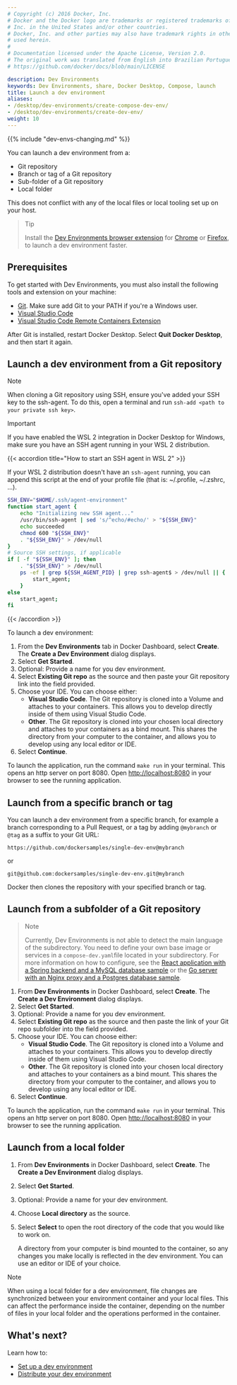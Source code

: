 ```yaml
---
# Copyright (c) 2016 Docker, Inc.
# Docker and the Docker logo are trademarks or registered trademarks of Docker,
# Inc. in the United States and/or other countries.
# Docker, Inc. and other parties may also have trademark rights in other terms
# used herein.
#
# Documentation licensed under the Apache License, Version 2.0.
# The original work was translated from English into Brazilian Portuguese.
# https://github.com/docker/docs/blob/main/LICENSE

description: Dev Environments
keywords: Dev Environments, share, Docker Desktop, Compose, launch
title: Launch a dev environment
aliases:
- /desktop/dev-environments/create-compose-dev-env/
- /desktop/dev-environments/create-dev-env/
weight: 10
---
```

{{% include "dev-envs-changing.md" %}}

You can launch a dev environment from a:
- Git repository
- Branch or tag of a Git repository
- Sub-folder of a Git repository
- Local folder

This does not conflict with any of the local files or local tooling set up on your host. 

>Tip
>
>Install the [Dev Environments browser extension](https://github.com/docker/dev-envs-extension) for [Chrome](https://chrome.google.com/webstore/detail/docker-dev-environments/gnagpachnalcofcblcgdbofnfakdbeka) or [Firefox](https://addons.mozilla.org/en-US/firefox/addon/docker-dev-environments/), to launch a dev environment faster.

## Prerequisites

To get started with Dev Environments, you must also install the following tools and extension on your machine:

- [Git](https://git-scm.com). Make sure add Git to your PATH if you're a Windows user. 
- [Visual Studio Code](https://code.visualstudio.com/)
- [Visual Studio Code Remote Containers Extension](https://marketplace.visualstudio.com/items?itemName=ms-vscode-remote.remote-containers)

 After Git is installed, restart Docker Desktop. Select **Quit Docker Desktop**, and then start it again.

## Launch a dev environment from a Git repository

> [!NOTE]
>
> When cloning a Git repository using SSH, ensure you've added your SSH key to the ssh-agent. To do this, open a terminal and run `ssh-add <path to your private ssh key>`.

> [!IMPORTANT]
>
> If you have enabled the WSL 2 integration in Docker Desktop for Windows, make sure you have an SSH agent running in your WSL 2 distribution.

{{< accordion title="How to start an SSH agent in WSL 2" >}}

If your WSL 2 distribution doesn't have an `ssh-agent` running, you can append this script at the end of your profile file (that is: ~/.profile, ~/.zshrc, ...).

```bash
SSH_ENV="$HOME/.ssh/agent-environment"
function start_agent {
    echo "Initializing new SSH agent..."
    /usr/bin/ssh-agent | sed 's/^echo/#echo/' > "${SSH_ENV}"
    echo succeeded
    chmod 600 "${SSH_ENV}"
    . "${SSH_ENV}" > /dev/null
}
# Source SSH settings, if applicable
if [ -f "${SSH_ENV}" ]; then
    . "${SSH_ENV}" > /dev/null
    ps -ef | grep ${SSH_AGENT_PID} | grep ssh-agent$ > /dev/null || {
        start_agent;
    }
else
    start_agent;
fi
```

{{< /accordion >}}

To launch a dev environment:

1. From the **Dev Environments** tab in Docker Dashboard, select **Create**. The **Create a Dev Environment** dialog displays.
2. Select **Get Started**. 
3. Optional: Provide a name for you dev environment.
4. Select **Existing Git repo** as the source and then paste your Git repository link into the field provided.
5. Choose your IDE. You can choose either:
    - **Visual Studio Code**. The Git repository is cloned into a Volume and attaches to your containers. This allows you to develop directly inside of them using Visual Studio Code.
    - **Other**. The Git repository is cloned into your chosen local directory and attaches to your containers as a bind mount. This shares the directory from your computer to the container, and allows you to develop using any local editor or IDE.
6. Select **Continue**.

To launch the application, run the command `make run` in your terminal. This opens an http server on port 8080. Open [http://localhost:8080](http://localhost:8080) in your browser to see the running application.


## Launch from a specific branch or tag

You can launch a dev environment from a specific branch, for example a branch corresponding to a Pull Request, or a tag by adding `@mybranch` or `@tag` as a suffix to your Git URL:

 `https://github.com/dockersamples/single-dev-env@mybranch`

 or

 `git@github.com:dockersamples/single-dev-env.git@mybranch`

Docker then clones the repository with your specified branch or tag.

## Launch from a subfolder of a Git repository

>Note
>
>Currently, Dev Environments is not able to detect the main language of the subdirectory. You need to define your own base image or services in a `compose-dev.yaml`file located in your subdirectory. For more information on how to configure, see the [React application with a Spring backend and a MySQL database sample](https://github.com/docker/awesome-compose/tree/master/react-java-mysql) or the [Go server with an Nginx proxy and a Postgres database sample](https://github.com/docker/awesome-compose/tree/master/nginx-golang-postgres). 

1. From **Dev Environments** in Docker Dashboard, select **Create**. The **Create a Dev Environment** dialog displays.
2. Select **Get Started**.
3. Optional: Provide a name for you dev environment.
4. Select **Existing Git repo** as the source and then paste the link of your Git repo subfolder into the field provided.
5. Choose your IDE. You can choose either:
    - **Visual Studio Code**. The Git repository is cloned into a Volume and attaches to your containers. This allows you to develop directly inside of them using Visual Studio Code.
    - **Other**. The Git repository is cloned into your chosen local directory and attaches to your containers as a bind mount. This shares the directory from your computer to the container, and allows you to develop using any local editor or IDE.
6. Select **Continue**.

To launch the application, run the command `make run` in your terminal. This opens an http server on port 8080. Open [http://localhost:8080](http://localhost:8080) in your browser to see the running application.

## Launch from a local folder

1. From **Dev Environments** in Docker Dashboard, select **Create**. The **Create a Dev Environment** dialog displays.
2. Select **Get Started**.
3. Optional: Provide a name for your dev environment.
4. Choose **Local directory** as the source.
5. Select **Select** to open the root directory of the code that you would like to work on.
   
   A directory from your computer is bind mounted to the container, so any changes you make locally is reflected in the dev environment. You can use an editor or IDE of your choice.

> [!NOTE]
>
> When using a local folder for a dev environment, file changes are synchronized between your environment container and your local files. This can affect the performance inside the container, depending on the number of files in your local folder and the operations performed in the container.

## What's next?

Learn how to:
- [Set up a dev environment](set-up.md)
- [Distribute your dev environment](share.md)
